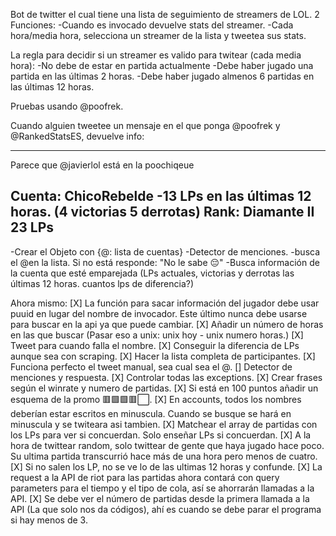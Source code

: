 Bot de twitter el cual tiene una lista de seguimiento de streamers de LOL.
2 Funciones:
  -Cuando es invocado devuelve stats del streamer.
  -Cada hora/media hora, selecciona un streamer de la lista y tweetea sus stats.

La regla para decidir si un streamer es valido para twitear (cada media hora):
-No debe de estar en partida actualmente
-Debe haber jugado una partida en las últimas 2 horas.
-Debe haber jugado almenos 6 partidas en las últimas 12 horas.


Pruebas usando @poofrek.

Cuando alguien tweetee un mensaje en el que ponga @poofrek y @RankedStatsES, devuelve info:

--------------------------------------------------------
Parece que @javierlol está en la poochiqeue

Cuenta: ChicoRebelde
-13 LPs en las últimas 12 horas. 
(4 victorias 5 derrotas)
Rank: Diamante II 23 LPs
---------------------------------------------------------

-Crear el Objeto con {@: lista de cuentas}
-Detector de menciones.
-busca el @en la lista. Si no está responde: "No le sabe 😔"
-Busca información de la cuenta que esté emparejada (LPs actuales, victorias y derrotas las últimas 12 horas. cuantos lps de diferencia?)

Ahora mismo:
[X] La función para sacar información del jugador debe usar puuid en lugar del nombre de invocador. Este último nunca debe usarse para buscar en la api ya que puede cambiar.
[X] Añadir un número de horas en las que buscar (Pasar eso a unix: unix hoy - unix numero horas.)
[X] Tweet para cuando falla el nombre.
[X] Conseguir la diferencia de LPs aunque sea con scraping.
[X] Hacer la lista completa de participantes.
[X] Funciona perfecto el tweet manual, sea cual sea el @.
[] Detector de menciones y respuesta.
[X] Controlar todas las exceptions.
[X] Crear frases según el winrate y numero de partidas. 
[X] Si está en 100 puntos añadir un esquema de la promo 🟥🟩🟩🟥⬜.
[X] En accounts, todos los nombres deberían estar escritos en minuscula. Cuando se busque se hará en minuscula y se twiteara asi tambien.
[X] Matchear el array de partidas con los LPs para ver si concuerdan. Solo enseñar LPs si concuerdan.
[X]  A la hora de twittear random, solo twittear de gente que haya jugado hace poco. Su ultima partida transcurrió hace más de una hora pero menos de cuatro.
[X] Si no salen los LP, no se ve lo de las ultimas 12 horas y confunde.
[X] La request a la API de riot para las partidas ahora contará con query parameters para el tiempo y el tipo de cola, así se ahorrarán llamadas a la API.
[X] Se debe ver el número de partidas desde la primera llamada a la API (La que solo nos da códigos), ahí es cuando se debe parar el programa si hay menos de 3.